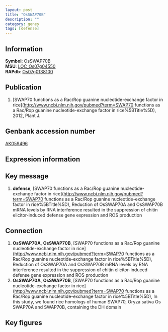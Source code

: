 ```yaml
---
layout: post
title: "OsSWAP70B"
description: ""
category: genes
tags: [defense]
---
```


## Information
__Symbol__: OsSWAP70B  
__MSU__: [LOC_Os07g04550](http://rice.plantbiology.msu.edu/cgi-bin/ORF_infopage.cgi?orf=LOC_Os07g04550)  
__RAPdb__: [Os07g0138100](http://rapdb.dna.affrc.go.jp/viewer/gbrowse_details/irgsp1?name=Os07g0138100)  

## Publication
1. [SWAP70 functions as a Rac/Rop guanine nucleotide-exchange factor in rice](http://www.ncbi.nlm.nih.gov/pubmed?term=SWAP70 functions as a Rac/Rop guanine nucleotide-exchange factor in rice%5BTitle%5D), 2012, Plant J.

## Genbank accession number
[AK059496](http://www.ncbi.nlm.nih.gov/nuccore/AK059496)  

## Expression information

## Key message
1. __defense__, [SWAP70 functions as a Rac/Rop guanine nucleotide-exchange factor in rice](http://www.ncbi.nlm.nih.gov/pubmed?term=SWAP70 functions as a Rac/Rop guanine nucleotide-exchange factor in rice%5BTitle%5D),  Reduction of OsSWAP70A and OsSWAP70B mRNA levels by RNA interference resulted in the suppression of chitin elicitor-induced defense gene expression and ROS production

## Connection
1. __OsSWAP70A__, __OsSWAP70B__, [SWAP70 functions as a Rac/Rop guanine nucleotide-exchange factor in rice](http://www.ncbi.nlm.nih.gov/pubmed?term=SWAP70 functions as a Rac/Rop guanine nucleotide-exchange factor in rice%5BTitle%5D),  Reduction of OsSWAP70A and OsSWAP70B mRNA levels by RNA interference resulted in the suppression of chitin elicitor-induced defense gene expression and ROS production
2. __OsSWAP70A__, __OsSWAP70B__, [SWAP70 functions as a Rac/Rop guanine nucleotide-exchange factor in rice](http://www.ncbi.nlm.nih.gov/pubmed?term=SWAP70 functions as a Rac/Rop guanine nucleotide-exchange factor in rice%5BTitle%5D),  In this study, we found rice homologs of human SWAP70, Oryza sativa Os SWAP70A and SWAP70B, containing the DH domain

## Key figures


